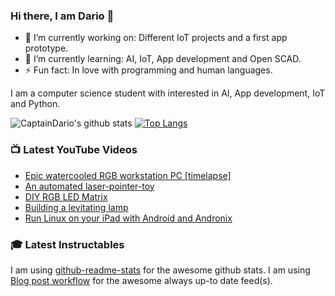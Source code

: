 ### Hi there, I am Dario 👋


- 🔭 I’m currently working on: Different IoT projects and a first app prototype.
- 🌱 I’m currently learning: AI, IoT, App development and Open SCAD.
- ⚡ Fun fact: In love with programming and human languages.


I am a computer science student with interested in AI, App development, IoT and Python.

![CaptainDario's github stats](https://github-readme-stats.vercel.app/api?username=captaindario&count_private=true)
[![Top Langs](https://github-readme-stats.vercel.app/api/top-langs/?username=captaindario&hide=g-code)](https://github.com/captaindario/github-readme-stats)

### 📺 Latest YouTube Videos
<!-- YOUTUBE:START -->
- [Epic watercooled RGB workstation PC [timelapse]](https://www.youtube.com/watch?v=nSBbka363sI)
- [An automated laser-pointer-toy](https://www.youtube.com/watch?v=vp5igMt3IM0)
- [DIY RGB LED Matrix](https://www.youtube.com/watch?v=JtgvVUUX6ng)
- [Building a levitating lamp](https://www.youtube.com/watch?v=H9U5d88-Mq0)
- [Run Linux on your iPad with Android and Andronix](https://www.youtube.com/watch?v=C-ZX_SLewnM)
<!-- YOUTUBE:END -->

### 🎓 Latest Instructables
<!-- INSTRUCTABLES:START -->
<!-- INSTRUCTABLES:END -->

I am using [github-readme-stats](https://github.com/anuraghazra/github-readme-stats) for the awesome github stats.
I am using [Blog post workflow](https://github.com/gautamkrishnar/blog-post-workflow) for the awesome always up-to date feed(s).
